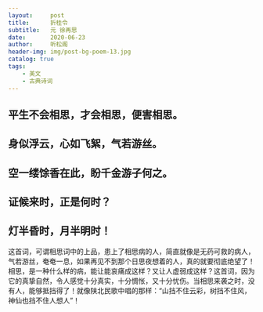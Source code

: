 ```yaml
---
layout:     post
title:      折桂令
subtitle:   元 徐再思
date:       2020-06-23
author:     听松阁
header-img: img/post-bg-poem-13.jpg
catalog: true
tags:
    - 美文
    - 古典诗词
---
```


## 平生不会相思，才会相思，便害相思。
## 身似浮云，心如飞絮，气若游丝。
## 空一缕馀香在此，盼千金游子何之。
## 证候来时，正是何时？
## 灯半昏时，月半明时！

这首词，可谓相思词中的上品，患上了相思病的人，简直就像是无药可救的病人，气若游丝，奄奄一息，如果再见不到那个日思夜想着的人，真的就要彻底绝望了！相思，是一种什么样的病，能让能哀痛成这样？又让人虚弱成这样？这首词，因为它的真挚自然，令人感觉十分真实，十分惆怅，又十分忧伤。当相思来袭之时，没有人，能够抵挡得了！就像陕北民歌中唱的那样：“山挡不住云彩，树挡不住风，神仙也挡不住人想人”！

